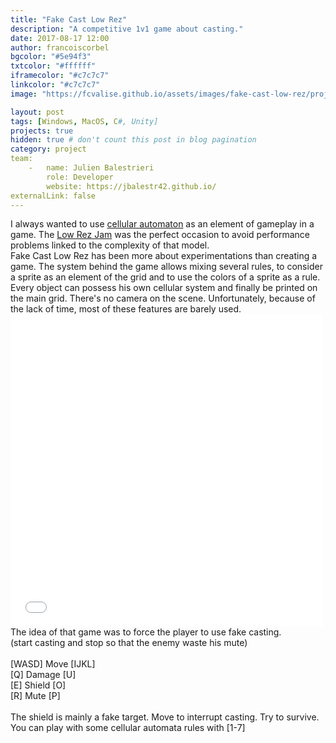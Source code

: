 ```yaml
---
title: "Fake Cast Low Rez"
description: "A competitive 1v1 game about casting."
date: 2017-08-17 12:00
author: francoiscorbel
bgcolor: "#5e94f3"
txtcolor: "#ffffff"
iframecolor: "#c7c7c7"
linkcolor: "#c7c7c7"
image: "https://fcvalise.github.io/assets/images/fake-cast-low-rez/project.gif"

layout: post
tags: [Windows, MacOS, C#, Unity]
projects: true
hidden: true # don't count this post in blog pagination
category: project
team:
    -   name: Julien Balestrieri
        role: Developer
        website: https://jbalestr42.github.io/
externalLink: false
---
```

<div class="text justify general-margin">
I always wanted to use <a alt="https://en.wikipedia.org/wiki/Cellular_automaton" href="https://en.wikipedia.org/wiki/Cellular_automaton" target="_blank">cellular automaton</a>
as an element of gameplay in a game. The <a alt="https://itch.io/jam/lowrezjam2017" href="https://itch.io/jam/lowrezjam2017" target="_blank">Low Rez Jam</a>
was the perfect occasion to avoid performance problems linked to the complexity of that model.
</div>

<div class="text justify general-margin">
Fake Cast Low Rez has been more about experimentations than creating a game. The system behind the game allows mixing several rules, 
to consider a sprite as an element of the grid and to use the colors of a sprite as a rule. Every object can possess 
his own cellular system and finally be printed on the main grid. There's no camera on the scene.
Unfortunately, because of the lack of time, most of these features are barely used.
</div>

<div class="general-margin">
    <iframe class="unity" align="middle" style="width:500px;" src="//v6p9d9t4.ssl.hwcdn.net/html/568550/FakeCastLowResWebGL/index.html" width="500" height="500" scrolling="no" frameborder="0"></iframe>
</div>

<div class="text general-margin">
The idea of that game was to force the player to use fake casting.<br>
(start casting and stop so that the enemy waste his mute)<br>
<br>
[WASD] Move [IJKL]<br>
[Q] Damage [U]<br>
[E] Shield [O]<br>
[R] Mute [P]<br>
<br>
The shield is mainly a fake target. Move to interrupt casting. Try to survive.<br>
You can play with some cellular automata rules with [1-7]
</div>
